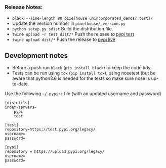 ### Release Notes:

+ `black --line-length 80 pixelhouse unincorporated_demos/ tests/`
+ Update the version number in `pixelhouse/_version.py`
+ `python setup.py sdist` Build the distribution file.
+ `twine upload -r test dist/*` Push the release to [pypi test](https://test.pypi.org/project/pixelhouse/) 
+ `twine upload dist/*` Push the release to [pypi live](https://pypi.org/project/pixelhouse/)

## Development notes

+ Before a push run `black` (`pip install black`) to keep the code tidy.
+ Tests can be run using `tox` (`pip install tox`), using nosetest (but be aware that python3.6 is needed for the tests so make sure nose is up-to-date.

Use the following `~/.pypirc` file (with an updated username and password)

    [distutils]
    index-servers=
        pypi
        test
    
    [test]
    repository=https://test.pypi.org/legacy/
    username=
    password=
    
    [pypi]
    repository = https://upload.pypi.org/legacy/
    username=
    password=
